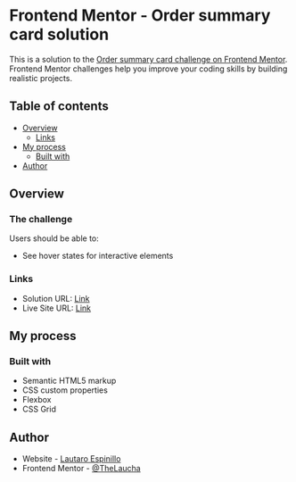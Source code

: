 # Frontend Mentor - Order summary card solution

This is a solution to the [Order summary card challenge on Frontend Mentor](https://www.frontendmentor.io/challenges/order-summary-component-QlPmajDUj). Frontend Mentor challenges help you improve your coding skills by building realistic projects. 

## Table of contents

- [Overview](#overview)
  - [Links](#links)
- [My process](#my-process)
  - [Built with](#built-with)
- [Author](#author)

## Overview

### The challenge

Users should be able to:

- See hover states for interactive elements

### Links

- Solution URL: [Link](https://www.frontendmentor.io/solutions/order-summary-component-using-htmlcss-hPyLLjC_5)
- Live Site URL: [Link](https://thelaucha.github.io/Order-summary---Frontend-Mentor/)

## My process

### Built with

- Semantic HTML5 markup
- CSS custom properties
- Flexbox
- CSS Grid

## Author

- Website - [Lautaro Espinillo](https://thelaucha.github.io/portfolio_web/)
- Frontend Mentor - [@TheLaucha](https://www.frontendmentor.io/profile/TheLaucha)
